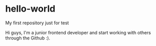 # hello-world
My first repository just for test


Hi guys, I'm a junior frontend developer and start working with others through the Github :).
